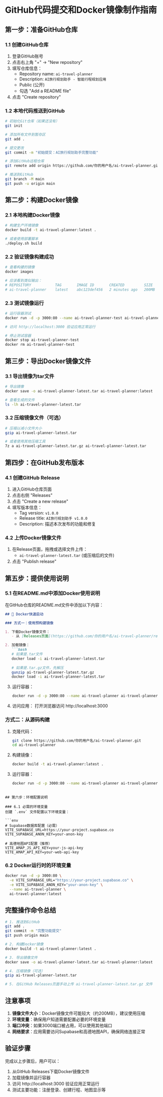 # GitHub代码提交和Docker镜像制作指南

## 第一步：准备GitHub仓库

### 1.1 创建GitHub仓库
1. 登录GitHub账号
2. 点击右上角 "+" → "New repository"
3. 填写仓库信息：
   - Repository name: `ai-travel-planner`
   - Description: `AI旅行规划助手 - 智能行程规划应用`
   - Public (公开)
   - 勾选 "Add a README file"
4. 点击 "Create repository"

### 1.2 本地代码推送到GitHub
```bash
# 初始化Git仓库（如果还没有）
git init

# 添加所有文件到暂存区
git add .

# 提交更改
git commit -m "初始提交：AI旅行规划助手完整功能"

# 添加GitHub远程仓库
git remote add origin https://github.com/你的用户名/ai-travel-planner.git

# 推送到GitHub
git branch -M main
git push -u origin main
```

## 第二步：构建Docker镜像

### 2.1 本地构建Docker镜像
```bash
# 构建生产环境镜像
docker build -t ai-travel-planner:latest .

# 或者使用部署脚本
./deploy.sh build
```

### 2.2 验证镜像构建成功
```bash
# 查看构建的镜像
docker images

# 应该看到类似输出：
# REPOSITORY           TAG       IMAGE ID       CREATED         SIZE
# ai-travel-planner    latest    abc123def456   2 minutes ago   200MB
```

### 2.3 测试镜像运行
```bash
# 运行容器测试
docker run -d -p 3000:80 --name ai-travel-planner-test ai-travel-planner:latest

# 访问 http://localhost:3000 验证应用正常运行

# 停止测试容器
docker stop ai-travel-planner-test
docker rm ai-travel-planner-test
```

## 第三步：导出Docker镜像文件

### 3.1 导出镜像为tar文件
```bash
# 导出镜像
docker save -o ai-travel-planner-latest.tar ai-travel-planner:latest

# 查看生成的文件
ls -lh ai-travel-planner-latest.tar
```

### 3.2 压缩镜像文件（可选）
```bash
# 压缩以减小文件大小
gzip ai-travel-planner-latest.tar

# 或者使用其他压缩工具
7z a ai-travel-planner-latest.tar.gz ai-travel-planner-latest.tar
```

## 第四步：在GitHub发布版本

### 4.1 创建GitHub Release
1. 进入GitHub仓库页面
2. 点击右侧 "Releases"
3. 点击 "Create a new release"
4. 填写版本信息：
   - Tag version: `v1.0.0`
   - Release title: `AI旅行规划助手 v1.0.0`
   - Description: 描述本次发布的功能和修复

### 4.2 上传Docker镜像文件
1. 在Release页面，拖拽或选择文件上传：
   - `ai-travel-planner-latest.tar` (或压缩后的文件)
2. 点击 "Publish release"

## 第五步：提供使用说明

### 5.1 在README.md中添加Docker使用说明
在GitHub仓库的README.md文件中添加以下内容：

```markdown
## 🐳 Docker快速启动

### 方式一：使用预构建镜像

1. 下载Docker镜像文件：
   - 从 [Releases页面](https://github.com/你的用户名/ai-travel-planner/releases) 下载最新版本的镜像文件

2. 加载镜像：
   ```bash
   # 如果是.tar文件
   docker load -i ai-travel-planner-latest.tar
   
   # 如果是.tar.gz文件，先解压
   gunzip ai-travel-planner-latest.tar.gz
   docker load -i ai-travel-planner-latest.tar
   ```

3. 运行容器：
   ```bash
   docker run -d -p 3000:80 --name ai-travel-planner ai-travel-planner:latest
   ```

4. 访问应用：
   打开浏览器访问 http://localhost:3000

### 方式二：从源码构建

1. 克隆代码：
   ```bash
   git clone https://github.com/你的用户名/ai-travel-planner.git
   cd ai-travel-planner
   ```

2. 构建镜像：
   ```bash
   docker build -t ai-travel-planner:latest .
   ```

3. 运行容器：
   ```bash
   docker run -d -p 3000:80 --name ai-travel-planner ai-travel-planner:latest
   ```
```

## 第六步：环境配置说明

### 6.1 必需的环境变量
创建 `.env` 文件配置以下环境变量：

```env
# Supabase数据库配置（必需）
VITE_SUPABASE_URL=https://your-project.supabase.co
VITE_SUPABASE_ANON_KEY=your-anon-key

# 高德地图API配置（推荐）
VITE_AMAP_JS_API_KEY=your-js-api-key
VITE_AMAP_API_KEY=your-web-api-key
```

### 6.2 Docker运行时的环境变量
```bash
docker run -d -p 3000:80 \
  -e VITE_SUPABASE_URL="https://your-project.supabase.co" \
  -e VITE_SUPABASE_ANON_KEY="your-anon-key" \
  --name ai-travel-planner \
  ai-travel-planner:latest
```

## 完整操作命令总结

```bash
# 1. 推送到GitHub
git add .
git commit -m "完整功能提交"
git push origin main

# 2. 构建Docker镜像
docker build -t ai-travel-planner:latest .

# 3. 导出镜像文件
docker save -o ai-travel-planner-latest.tar ai-travel-planner:latest

# 4. 压缩镜像（可选）
gzip ai-travel-planner-latest.tar

# 5. 在GitHub Releases页面手动上传 ai-travel-planner-latest.tar.gz 文件
```

## 注意事项

1. **镜像文件大小**：Docker镜像文件可能较大（约200MB），建议使用压缩
2. **环境变量**：确保用户知道需要配置必要的环境变量
3. **端口冲突**：如果3000端口被占用，可以使用其他端口
4. **网络要求**：应用需要访问Supabase和高德地图API，确保网络连接正常

## 验证步骤

完成以上步骤后，用户可以：
1. 从GitHub Releases下载Docker镜像文件
2. 加载镜像并运行容器
3. 访问 http://localhost:3000 验证应用正常运行
4. 测试主要功能：注册登录、创建行程、地图显示等